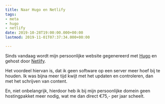 ```yaml
---
title: Naar Hugo en Netlify
tags:
- meta
- hugo
- netlify
date: 2019-10-28T19:00:00.000+00:00
lastmod: 2019-11-01T07:37:34.000+00:00

---
```

Sinds vandaag wordt mijn persoonlijke website gegenereerd met [Hugo](https://gohugo.io) en gehost door [Netlify](https://www.netlify.com).

Het voordeel hiervan is, dat ik geen software op een server meer hoef bij te houden. Ik was bijna meer tijd kwijt met het updaten en controleren, dan met het schrijven van content.

En, niet onbelangrijk, hierdoor heb ik bij mijn persoonlijke domein geen hostingpakket meer nodig, wat me dan direct €75,- per jaar scheelt.
